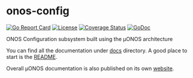 <!--
SPDX-FileCopyrightText: 2019-present Open Networking Foundation <info@opennetworking.org>

SPDX-License-Identifier: Apache-2.0
-->

# onos-config
[![Go Report Card](https://goreportcard.com/badge/github.com/onosproject/onos-config)](https://goreportcard.com/report/github.com/onosproject/onos-config)
[![License](https://img.shields.io/badge/License-Apache%202.0-blue.svg)](https://github.com/gojp/goreportcard/blob/master/LICENSE)
[![Coverage Status](https://img.shields.io/coveralls/github/onosproject/onos-config/badge.svg)](https://coveralls.io/github/onosproject/onos-config?branch=master)
[![GoDoc](https://godoc.org/github.com/onosproject/onos-config?status.svg)](https://godoc.org/github.com/onosproject/onos-config)


ONOS Configuration subsystem built using the µONOS architecture

You can find all the documentation under [docs](docs) directory. 
A good place to start is the [README](docs/README.md). 

Overall µONOS documentation is also published on its own [website](https://docs.onosproject.org). 

